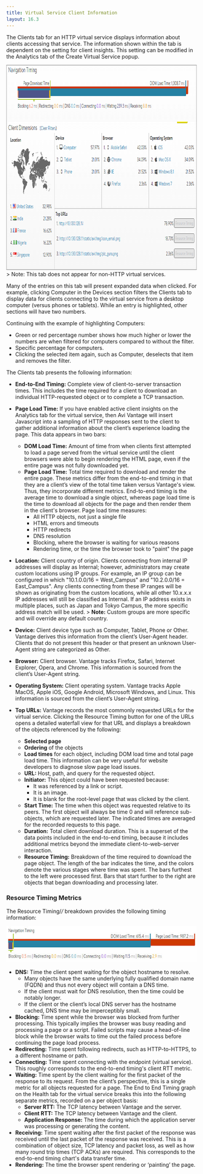 ```yaml
---
title: Virtual Service Client Information
layout: 16.3
---
```

The Clients tab for an HTTP virtual service displays information about clients accessing that service. The information shown within the tab is dependent on the setting for client insights. This setting can be modified in the Analytics tab of the Create Virtual Service popup.

<img class="alignnone size-full wp-image-1108" src="img/Clients1.png" alt="Clients" width="937" height="542">
> Note: This tab does not appear for non-HTTP virtual services.
 

Many of the entries on this tab will present expanded data when clicked. For example, clicking Computer in the Devices section filters the Clients tab to display data for clients connecting to the virtual service from a desktop computer (versus phones or tablets). While an entry is highlighted, other sections will have two numbers.

Continuing with the example of highlighting Computers:

* Green or red percentage number shows how much higher or lower the numbers are when filtered for computers compared to without the filter. 
* Specific percentage for computers. 
* Clicking the selected item again, such as Computer, deselects that item and removes the filter.  

The Clients tab presents the following information:

* **End-to-End Timing:** Complete view of client-to-server transaction times. This includes the time required for a client to download an individual HTTP-requested object or to complete a TCP transaction. 
* **Page Load Time:** If you have enabled active client insights on the Analytics tab for the virtual service, then Avi Vantage will insert Javascript into a sampling of HTTP responses sent to the client to gather additional information about the client’s experience loading the page. This data appears in two bars:  
    * **DOM Load Time:** Amount of time from when clients first attempted to load a page served from the virtual service until the client browsers were able to begin rendering the HTML page, even if the entire page was not fully downloaded yet. 
    * **Page Load Time:** Total time required to download and render the entire page. These metrics differ from the end-to-end timing in that they are a client’s view of the total time taken versus Vantage's view. Thus, they incorporate different metrics. End-to-end timing is the average time to download a single object, whereas page load time is the time to download all objects for the page and then render them in the client's browser. Page load time measures:  
        * All HTTP objects, not just a single file 
        * HTML errors and timeouts 
        * HTTP redirects 
        * DNS resolution 
        * Blocking, where the browser is waiting for various reasons 
        * Rendering time, or the time the browser took to "paint" the page 
* **Location:** Client country of origin. Clients connecting from internal IP addresses will display as Internal; however, administrators may create custom locations using IP groups. For example, an IP group can be configured in which "10.1.0.0/16 = West_Campus" and "10.2.0.0/16 = East_Campus". Any clients connecting from these IP ranges will be shown as originating from the custom locations, while all other 10.x.x.x IP addresses will still be classified as Internal. If an IP address exists in multiple places, such as Japan and Tokyo Campus, the more specific address match will be used. > <strong>Note:</strong> Custom groups are more specific and will override any default country.
 
* **Device:** Client device type such as Computer, Tablet, Phone or Other. Vantage derives this information from the client’s User-Agent header. Clients that do not present this header or that present an unknown User-Agent string are categorized as Other. 
* **Browser:** Client browser. Vantage tracks Firefox, Safari, Internet Explorer, Opera, and Chrome. This information is sourced from the client’s User-Agent string. 
* **Operating System:** Client operating system. Vantage tracks Apple MacOS, Apple iOS, Google Android, Microsoft Windows, and Linux. This information is sourced from the client’s User-Agent string. 
* **Top URLs:** Vantage records the most commonly requested URLs for the virtual service. Clicking the Resource Timing button for one of the URLs opens a detailed waterfall view for that URL and displays a breakdown of the objects referenced by the following:  
    * **Selected page** 
    * **Ordering** of the objects 
    * **Load times** for each object, including DOM load time and total page load time. This information can be very useful for website developers to diagnose slow page load issues. 
    * **URL:** Host, path, and query for the requested object. 
    * **Initiator:** This object could have been requested because:  
        * It was referenced by a link or script. 
        * It is an image. 
        * It is blank for the root-level page that was clicked by the client. 
    * **Start Time:** The time when this object was requested relative to its peers. The first object will always be time 0 and will reference sub-objects, which are requested later. The indicated times are averaged for the recorded requests to this page. 
    * **Duration:** Total client download duration. This is a superset of the data points included in the end-to-end timing, because it includes additional metrics beyond the immediate client-to-web-server interaction. 
    * **Resource Timing:** Breakdown of the time required to download the page object. The length of the bar indicates the time, and the colors denote the various stages where time was spent. The bars furthest to the left were processed first. Bars that start further to the right are objects that began downloading and processing later.  

### Resource Timing Metrics

The Resource Timing/*/* breakdown provides the following timing information:

<a href="img/details_analytics_end-to-end_6-a2.jpg"><img src="img/details_analytics_end-to-end_6-a2.jpg" alt="details_analytics_end-to-end_6-a2" width="700" height="96" class="alignnone size-full wp-image-2029"></a>

* **DNS:** Time the client spent waiting for the object hostname to resolve.  
    * Many objects have the same underlying fully qualified domain name (FQDN) and thus not every object will contain a DNS time. 
    * If the client must wait for DNS resolution, then the time could be notably longer. 
    * If the client or the client’s local DNS server has the hostname cached, DNS time may be imperceptibly small. 
* **Blocking:** Time spent while the browser was blocked from further processing. This typically implies the browser was busy reading and processing a page or a script. Failed scripts may cause a head-of-line block while the browser waits to time out the failed process before continuing the page load process. 
* **Redirecting:** Time spent following redirects, such as HTTP-to-HTTPS, to a different hostname or path. 
* **Connecting:** Time spent connecting with the endpoint (virtual service). This roughly corresponds to the end-to-end timing's client RTT metric. 
* **Waiting:** Time spent by the client waiting for the first packet of the response to its request. From the client’s perspective, this is a single metric for all objects requested for a page. The End to End Timing graph on the Health tab for the virtual service breaks this into the following separate metrics, recorded on a per object basis:  
    * **Server RTT:** The TCP latency between Vantage and the server. 
    * **Client RTT:** The TCP latency between Vantage and the client. 
    * **Application Response:** The time during which the application server was processing or generating the content. 
* **Receiving:** Time spent waiting after the first packet of the response was received until the last packet of the response was received. This is a combination of object size, TCP latency and packet loss, as well as how many round trip times (TCP ACKs) are required. This corresponds to the end-to-end timing chart's data transfer time. 
* **Rendering:** The time the browser spent rendering or ‘painting’ the page.   
